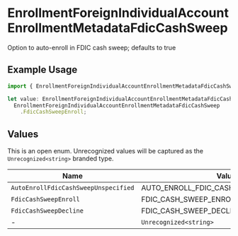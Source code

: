 # EnrollmentForeignIndividualAccountEnrollmentMetadataFdicCashSweep

Option to auto-enroll in FDIC cash sweep; defaults to true

## Example Usage

```typescript
import { EnrollmentForeignIndividualAccountEnrollmentMetadataFdicCashSweep } from "@apexfintechsolutions/ascend-sdk/models/components";

let value: EnrollmentForeignIndividualAccountEnrollmentMetadataFdicCashSweep =
  EnrollmentForeignIndividualAccountEnrollmentMetadataFdicCashSweep
    .FdicCashSweepEnroll;
```

## Values

This is an open enum. Unrecognized values will be captured as the `Unrecognized<string>` branded type.

| Name                                    | Value                                   |
| --------------------------------------- | --------------------------------------- |
| `AutoEnrollFdicCashSweepUnspecified`    | AUTO_ENROLL_FDIC_CASH_SWEEP_UNSPECIFIED |
| `FdicCashSweepEnroll`                   | FDIC_CASH_SWEEP_ENROLL                  |
| `FdicCashSweepDecline`                  | FDIC_CASH_SWEEP_DECLINE                 |
| -                                       | `Unrecognized<string>`                  |